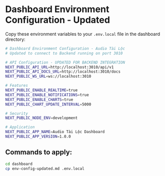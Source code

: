 # Dashboard Environment Configuration - Updated

Copy these environment variables to your `.env.local` file in the dashboard directory:

```bash
# Dashboard Environment Configuration - Audio Tài Lộc
# Updated to connect to Backend running on port 3010

# API Configuration - UPDATED FOR BACKEND INTEGRATION
NEXT_PUBLIC_API_URL=http://localhost:3010/api/v1
NEXT_PUBLIC_API_DOCS_URL=http://localhost:3010/docs
NEXT_PUBLIC_WS_URL=ws://localhost:3010

# Features
NEXT_PUBLIC_ENABLE_REALTIME=true
NEXT_PUBLIC_ENABLE_NOTIFICATIONS=true
NEXT_PUBLIC_ENABLE_CHARTS=true
NEXT_PUBLIC_CHART_UPDATE_INTERVAL=5000

# Security
NEXT_PUBLIC_NODE_ENV=development

# Application
NEXT_PUBLIC_APP_NAME=Audio Tài Lộc Dashboard
NEXT_PUBLIC_APP_VERSION=1.0.0
```

## Commands to apply:
```bash
cd dashboard
cp env-config-updated.md .env.local
```
